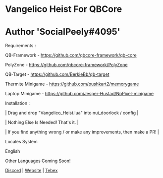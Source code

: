 # Vangelico Heist For QBCore
# Author 'SocialPeely#4095'

Requirements :

QB-Framework - https://github.com/qbcore-framework/qb-core

PolyZone - https://github.com/qbcore-framework/PolyZone

QB-Target - https://github.com/BerkieBb/qb-target

Thermite Minigame - https://github.com/pushkart2/memorygame

Laptop Minigame - https://github.com/Jesper-Hustad/NoPixel-minigame


Installation :

| Drag and drop "Vangelico_Heist.lua" into nui_doorlock / config |

| Nothing Else Is Needed! That's it. |

| If you find anything wrong / or make any improvements, then make a PR! |


Locales System

English

Other Languages Coming Soon!

[Discord](https://discord.gg/V6kFbN8UFp) | [Website](https://nocityrp.com) | [Tebex](https://nocity.tebex.io/)
